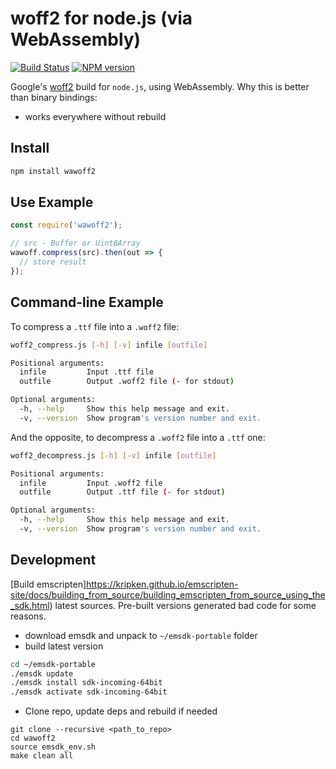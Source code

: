 woff2 for node.js (via WebAssembly)
===================================

[![Build Status](https://img.shields.io/travis/fontello/wawoff2/master.svg?style=flat)](https://travis-ci.org/fontello/wawoff2)
[![NPM version](https://img.shields.io/npm/v/wawoff2.svg?style=flat)](https://www.npmjs.org/package/wawoff2)

Google's [woff2](https://github.com/google/woff2) build for `node.js`, using
WebAssembly. Why this is better than binary bindings:

- works everywhere without rebuild


Install
-------

```sh
npm install wawoff2
```


Use Example
-----------

```js
const require('wawoff2');

// src - Buffer or Uint8Array
wawoff.compress(src).then(out => {
  // store result
});
```

Command-line Example
--------------------

To compress a `.ttf` file into a `.woff2` file:

```bash
woff2_compress.js [-h] [-v] infile [outfile]

Positional arguments:
  infile         Input .ttf file
  outfile        Output .woff2 file (- for stdout)

Optional arguments:
  -h, --help     Show this help message and exit.
  -v, --version  Show program's version number and exit.
```

And the opposite, to decompress a `.woff2` file into a `.ttf` one:

```bash
woff2_decompress.js [-h] [-v] infile [outfile]

Positional arguments:
  infile         Input .woff2 file
  outfile        Output .ttf file (- for stdout)

Optional arguments:
  -h, --help     Show this help message and exit.
  -v, --version  Show program's version number and exit.
```


Development
-----------

[Build emscripten]https://kripken.github.io/emscripten-site/docs/building_from_source/building_emscripten_from_source_using_the_sdk.html) latest sources. Pre-built versions
generated bad code for some reasons.

- download emsdk and unpack to `~/emsdk-portable` folder
- build latest version

```sh
cd ~/emsdk-portable
./emsdk update
./emsdk install sdk-incoming-64bit
./emsdk activate sdk-incoming-64bit
```

- Clone repo, update deps and rebuild if needed

```
git clone --recursive <path_to_repo>
cd wawoff2
source emsdk_env.sh
make clean all
```
